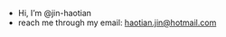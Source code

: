 - Hi, I’m @jin-haotian
- reach me through my email: haotian.jin@hotmail.com


<!---
jin-haotian/jin-haotian is a ✨ special ✨ repository because its `README.md` (this file) appears on your GitHub profile.
You can click the Preview link to take a look at your changes.
--->

